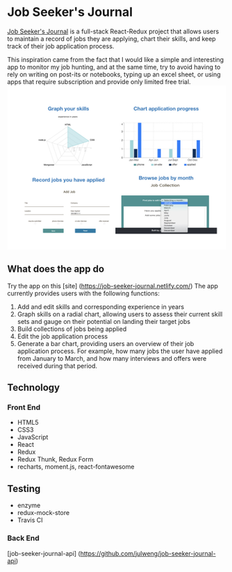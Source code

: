 # Job Seeker's Journal
[Job Seeker's Journal](https://job-seeker-journal.netlify.com/) is a full-stack React-Redux project that allows users to maintain a record of jobs they are applying, chart their skills, and keep track of their job application process.

This inspiration came from the fact that I would like a simple and interesting app to monitor my job hunting, and at the same time, try to avoid having to rely on writing on post-its or notebooks, typing up an excel sheet, or using apps that require subscription and provide only limited free trial.
![Snapshot of Job Seeker's Journal](/app_screen_shot.jpeg)

## What does the app do
Try the app on this [site] (https://job-seeker-journal.netlify.com/)
The app currently provides users with the following functions:
1. Add and edit skills and corresponding experience in years
2. Graph skills on a radial chart, allowing users to assess their current skill sets and gauge on their potential on landing their target jobs
2. Build collections of jobs being applied
3. Edit the job application process
4. Generate a bar chart, providing users an overview of their job application process. For example, how many jobs the user have applied from January to March, and how many interviews and offers were received during that period.

## Technology
### Front End
* HTML5
* CSS3
* JavaScript
* React
* Redux
* Redux Thunk, Redux Form
* recharts, moment.js, react-fontawesome

## Testing
* enzyme
* redux-mock-store
* Travis CI

### Back End
[job-seeker-journal-api] (https://github.com/julweng/job-seeker-journal-api)
